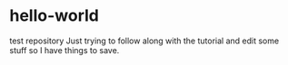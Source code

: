 # hello-world
test repository
Just trying to follow along with the tutorial and 
edit some stuff so I have things to save.
